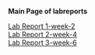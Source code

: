 **Main Page of labreports**  

[Lab Report 1-week-2](https://magikarp620.github.io/cse15l-lab0reports/lab-report-1-week-2.html)  
[Lab Report 2-week-4](https://magikarp620.github.io/cse15l-lab0reports/lab-report-2-week-4.html)  
[Lab Report 3-week-6](https://magikarp620.github.io/cse15l-lab0reports/lab-report-3-week6.html)


